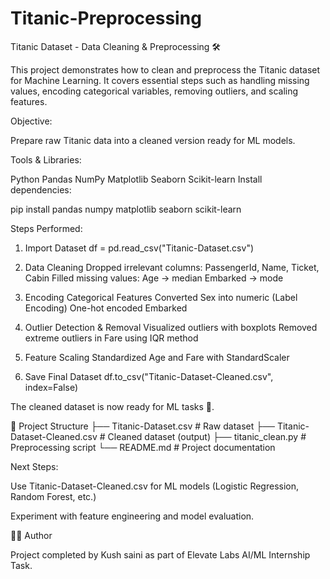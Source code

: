 # Titanic-Preprocessing

Titanic Dataset - Data Cleaning & Preprocessing 🛠️

This project demonstrates how to clean and preprocess the Titanic dataset for Machine Learning.
It covers essential steps such as handling missing values, encoding categorical variables, removing outliers, and scaling features.

 Objective:

Prepare raw Titanic data into a cleaned version ready for ML models.

Tools & Libraries:

Python
Pandas
NumPy
Matplotlib
Seaborn
Scikit-learn
Install dependencies:

pip install pandas numpy matplotlib seaborn scikit-learn

Steps Performed:

1. Import Dataset
df = pd.read_csv("Titanic-Dataset.csv")

2. Data Cleaning
Dropped irrelevant columns: PassengerId, Name, Ticket, Cabin
Filled missing values:
Age → median
Embarked → mode

3. Encoding Categorical Features
Converted Sex into numeric (Label Encoding)
One-hot encoded Embarked

4. Outlier Detection & Removal
Visualized outliers with boxplots
Removed extreme outliers in Fare using IQR method

5. Feature Scaling
Standardized Age and Fare with StandardScaler

6. Save Final Dataset
df.to_csv("Titanic-Dataset-Cleaned.csv", index=False)


The cleaned dataset is now ready for ML tasks 🚀.

📂 Project Structure
├── Titanic-Dataset.csv            # Raw dataset
├── Titanic-Dataset-Cleaned.csv    # Cleaned dataset (output)
├── titanic_clean.py               # Preprocessing script
└── README.md                      # Project documentation

Next Steps:

Use Titanic-Dataset-Cleaned.csv for ML models (Logistic Regression, Random Forest, etc.)

Experiment with feature engineering and model evaluation.

👨‍💻 Author

Project completed by Kush saini as part of Elevate Labs AI/ML Internship Task.

